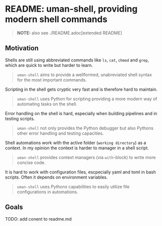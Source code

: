 # README: uman-shell, providing modern shell commands
<!--used for PyPI -->

> **NOTE:**
> also see ./README.adoc[extended README]

## Motivation

Shells are still using abbreviated commands like `ls`, `cat`, `chmod` and `grep`,
which are quick to write but harder to learn.

> `uman-shell` aims to provide a wellformed, unabreviated shell syntax for the most important commands.

Scripting in the shell gets cryptic very fast and is therefore hard to maintain.

> `uman-shell` uses Python for scripting providing a more modern way of automating tasks on the shell.

Error handling on the shell is hard, especially when building pipelines and in testing scripts.

> `uman-shell` not only provides the Python debugger but also Pythons other error handling and testing capacities.

Shell automations work with the active folder (`working directory`) as a context.
In my opinion the context is harder to manager in a shell script.

> `uman-shell` provides context managers (via `with`-block) to write more concise code.

It is hard to work with configuration files, escpecially yaml and toml in bash scripts.
Often it depends on environment variables.

> `uman-shell` uses Pythons capabilities to easily utilize file configurations in automations.


## Goals


TODO: add conent to readme.md